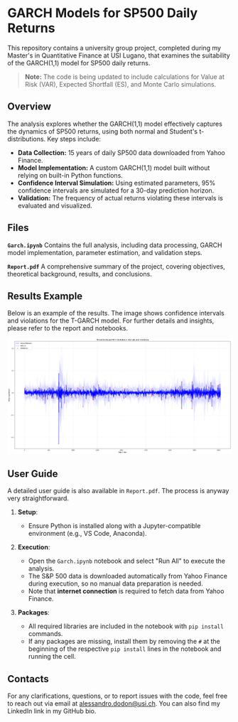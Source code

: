 # GARCH Models for SP500 Daily Returns  

This repository contains a university group project, completed during my Master's in Quantitative Finance at USI Lugano, that examines the suitability of the GARCH(1,1) model for SP500 daily returns.  
> **Note:** The code is being updated to include calculations for Value at Risk (VAR), Expected Shortfall (ES), and Monte Carlo simulations.

## Overview

The analysis explores whether the GARCH(1,1) model effectively captures the dynamics of SP500 returns, using both normal and Student's t-distributions. Key steps include:

- **Data Collection:** 15 years of daily SP500 data downloaded from Yahoo Finance.
- **Model Implementation:** A custom GARCH(1,1) model built without relying on built-in Python functions.
- **Confidence Interval Simulation:** Using estimated parameters, 95% confidence intervals are simulated for a 30-day prediction horizon.
- **Validation:** The frequency of actual returns violating these intervals is evaluated and visualized.

## Files

**`Garch.ipynb`** Contains the full analysis, including data processing, GARCH model implementation, parameter estimation, and validation steps.

**`Report.pdf`** A comprehensive summary of the project, covering objectives, theoretical background, results, and conclusions.

## Results Example

Below is an example of the results. The image shows confidence intervals and violations for the T-GARCH model. For further details and insights, please refer to the report and notebooks.

![T-GARCH Results](T-Garch.png)

## User Guide

A detailed user guide is also available in `Report.pdf`. The process is anyway very straightforward.

1. **Setup**:
   - Ensure Python is installed along with a Jupyter-compatible environment (e.g., VS Code, Anaconda).

2. **Execution**:
   - Open the `Garch.ipynb` notebook and select "Run All" to execute the analysis.
   - The S&P 500 data is downloaded automatically from Yahoo Finance during execution, so no manual data preparation is needed.
   - Note that **internet connection** is required to fetch data from Yahoo Finance.

3. **Packages**:
   - All required libraries are included in the notebook with `pip install` commands.
   - If any packages are missing, install them by removing the `#` at the beginning of the respective `pip install` lines in the notebook and running the cell.

## Contacts
For any clarifications, questions, or to report issues with the code, feel free to reach out via email at alessandro.dodon@usi.ch. You can also find my LinkedIn link in my GitHub bio.


